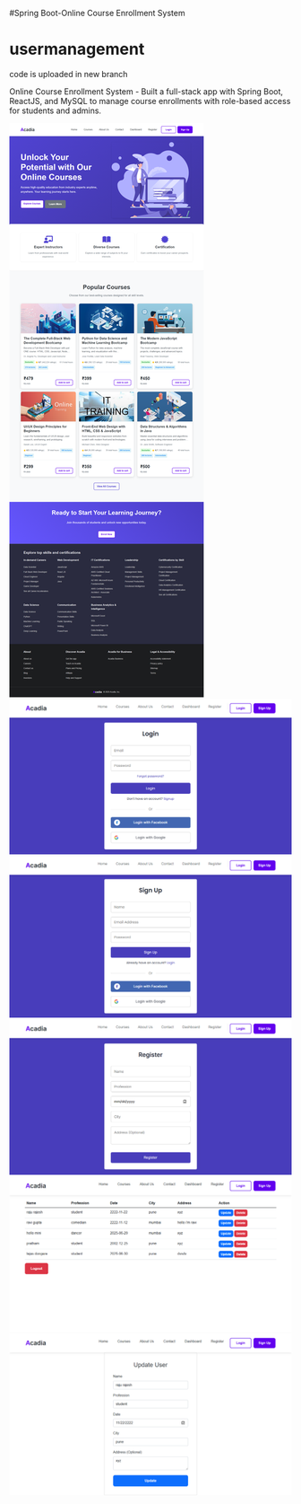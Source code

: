 #Spring Boot-Online Course Enrollment System
# usermanagement
code is uploaded in new branch

Online Course Enrollment System - Built a full-stack app with Spring Boot, ReactJS, and MySQL to manage course enrollments with role-based access for students and admins.

<img src='1.png'>
<img src='2.png'>
<img src='3.png'>
<img src='4.png'>
<img src='5.png'>
<img src='6.png'>
